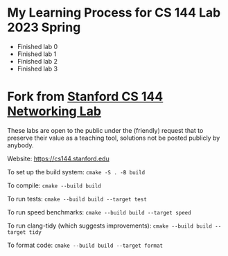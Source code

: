 My Learning Process for CS 144 Lab 2023 Spring
==============================

- Finished lab 0
- Finished lab 1
- Finished lab 2
- Finished lab 3

Fork from [Stanford CS 144 Networking Lab](https://github.com/CS144/minnow)
==============================

These labs are open to the public under the (friendly) request that to
preserve their value as a teaching tool, solutions not be posted
publicly by anybody.

Website: https://cs144.stanford.edu

To set up the build system: `cmake -S . -B build`

To compile: `cmake --build build`

To run tests: `cmake --build build --target test`

To run speed benchmarks: `cmake --build build --target speed`

To run clang-tidy (which suggests improvements): `cmake --build build --target tidy`

To format code: `cmake --build build --target format`